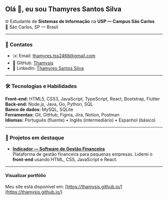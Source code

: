 ## Olá 👋, eu sou Thamyres Santos Silva

🌐 Estudante de **Sistemas de Informação** na **USP — Campus São Carlos**  
📍 São Carlos, SP — Brasil  

---

### 🔗 Contatos
- ✉️ Email: thamyres.tss2468@gmail.com  
- 🐙 GitHub: [Thamysis](https://github.com/Thamysis)  
- 🔗 LinkedIn: [Thamyres Santos Silva](https://www.linkedin.com/in/thamyres-santos-silva)  

---

### 🛠️ Tecnologias e Habilidades
**Front-end:** HTML5, CSS3, JavaScript, TypeScript, React, Bootstrap, Flutter
**Back-end:** Node.js, Java, Go, Python, SQL  
**Banco de dados:** MySQL, SQLite  
**Ferramentas:** Git, GitHub, Figma, Jira, Notion, Postman  
**Idiomas:** Português (fluente) • Inglês (intermediário) • Espanhol (básico)  

---

### 📂 Projetos em destaque
- **[Indicador — Software de Gestão Financeira](https://indicador.app/)**  
  Plataforma de gestão financeira para pequenas empresas. Liderei o **front-end** usando HTML, CSS, JavaScript e React.  

---

#### Visualizar portfólio
Meu site está disponível em: [https://thamysis.github.io/](https://thamysis.github.io/)
